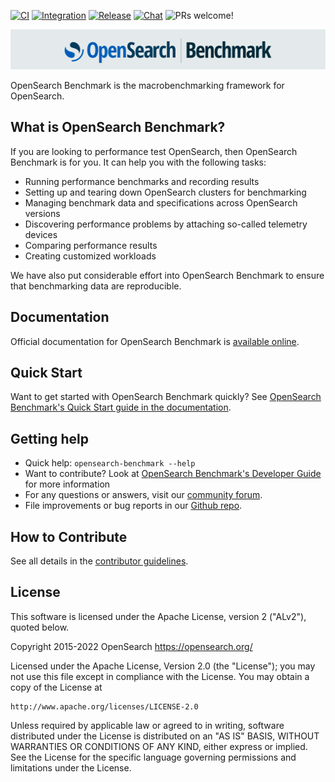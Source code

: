 [![CI](https://github.com/opensearch-project/opensearch-benchmark/actions/workflows/main.yml/badge.svg)](https://github.com/opensearch-project/opensearch-benchmark/actions/workflows/main.yml)
[![Integration](https://github.com/opensearch-project/opensearch-benchmark/actions/workflows/manual-integ.yml/badge.svg)](https://github.com/opensearch-project/opensearch-benchmark/actions/workflows/manual-integ.yml)
[![Release](https://github.com/opensearch-project/opensearch-benchmark/actions/workflows/release-drafter.yml/badge.svg)](https://github.com/opensearch-project/opensearch-benchmark/actions/workflows/release-drafter.yml)
[![Chat](https://img.shields.io/badge/chat-on%20forums-blue)](https://forum.opensearch.org/categories)
![PRs welcome!](https://img.shields.io/badge/PRs-welcome!-success)

<img src="https://github.com/opensearch-project/opensearch-benchmark/blob/main/opensearch_benchmark.png?raw=true"  height="64px" alt="OpenSearch Benchmark">

OpenSearch Benchmark is the macrobenchmarking framework for OpenSearch.

What is OpenSearch Benchmark?
-----------------------------

If you are looking to performance test OpenSearch, then OpenSearch Benchmark is for you. It can help you with the following tasks:

* Running performance benchmarks and recording results
* Setting up and tearing down OpenSearch clusters for benchmarking
* Managing benchmark data and specifications across OpenSearch versions
* Discovering performance problems by attaching so-called telemetry devices
* Comparing performance results
* Creating customized workloads

We have also put considerable effort into OpenSearch Benchmark to ensure that benchmarking data are reproducible.

Documentation
-------------

Official documentation for OpenSearch Benchmark is [available online](https://opensearch.org/docs/latest/benchmark/index/).

Quick Start
-----------

Want to get started with OpenSearch Benchmark quickly? See [OpenSearch Benchmark's Quick Start guide in the documentation](https://opensearch.org/docs/latest/benchmark/index/).

Getting help
------------

* Quick help: ``opensearch-benchmark --help``
* Want to contribute? Look at [OpenSearch Benchmark's Developer Guide](<https://github.com/opensearch-project/OpenSearch-Benchmark/blob/main/DEVELOPER_GUIDE.md>) for more information
* For any questions or answers, visit our [community forum](<https://discuss.opendistrocommunity.dev/>).
* File improvements or bug reports in our [Github repo](<https://github.com/opensearch-project/OpenSearch-Benchmark/issues>).

How to Contribute
-----------------

See all details in the [contributor guidelines](<https://github.com/opensearch-project/OpenSearch-Benchmark/blob/main/CONTRIBUTING.md>).

License
-------

This software is licensed under the Apache License, version 2 ("ALv2"), quoted below.

Copyright 2015-2022 OpenSearch <https://opensearch.org/>

Licensed under the Apache License, Version 2.0 (the "License"); you may not
use this file except in compliance with the License. You may obtain a copy of
the License at

    http://www.apache.org/licenses/LICENSE-2.0

Unless required by applicable law or agreed to in writing, software
distributed under the License is distributed on an "AS IS" BASIS, WITHOUT
WARRANTIES OR CONDITIONS OF ANY KIND, either express or implied. See the
License for the specific language governing permissions and limitations under
the License.
